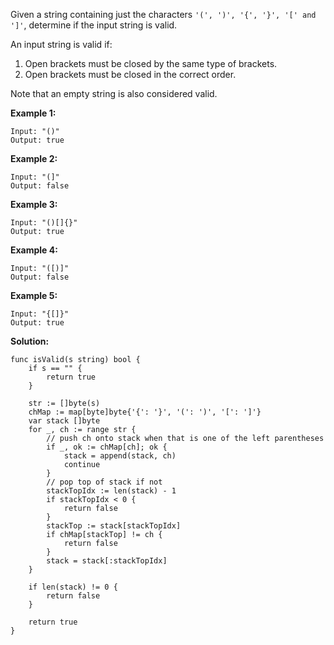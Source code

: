 Given a string containing just the characters `'(', ')', '{', '}', '[' and ']'`, determine if the input string is valid.

An input string is valid if:

1. Open brackets must be closed by the same type of brackets.
2. Open brackets must be closed in the correct order.

Note that an empty string is also considered valid.

**Example 1:**

```
Input: "()"
Output: true
```

**Example 2:**

```
Input: "(]"
Output: false
```

**Example 3:**

```
Input: "()[]{}"
Output: true
```

**Example 4:**

```
Input: "([)]"
Output: false
```

**Example 5:**

```
Input: "{[]}"
Output: true 
```

**Solution:**

```golang
func isValid(s string) bool {
	if s == "" {
		return true
	}

	str := []byte(s)
	chMap := map[byte]byte{'{': '}', '(': ')', '[': ']'}
	var stack []byte
	for _, ch := range str {
		// push ch onto stack when that is one of the left parentheses
		if _, ok := chMap[ch]; ok {
			stack = append(stack, ch)
			continue
		}
		// pop top of stack if not 
		stackTopIdx := len(stack) - 1
		if stackTopIdx < 0 {
			return false
		}
		stackTop := stack[stackTopIdx]
		if chMap[stackTop] != ch {
			return false
		}
		stack = stack[:stackTopIdx]	
	}
	
	if len(stack) != 0 {
		return false
	}

	return true
}
```
